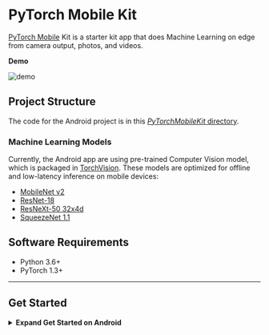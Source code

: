 # PyTorch Mobile Kit

[PyTorch Mobile](https://pytorch.org/mobile/home/) Kit is a starter kit app that does Machine Learning on edge from camera output, photos, and videos.

**Demo**

![demo](https://raw.githubusercontent.com/cedrickchee/pytorch-mobile-kit/master/docs/demo.gif)

## Project Structure

The code for the Android project is in this [_PyTorchMobileKit_ directory](https://github.com/cedrickchee/pytorch-mobile-kit/tree/master/PyTorchMobileKit).

### Machine Learning Models

Currently, the Android app are using pre-trained Computer Vision model, which is packaged in [TorchVision](https://pytorch.org/docs/stable/torchvision/index.html). These models are optimized for offline and low-latency inference on mobile devices:

- [MobileNet v2](https://pytorch.org/docs/stable/torchvision/models.html#torchvision.models.mobilenet_v2)
- [ResNet-18](https://pytorch.org/docs/stable/torchvision/models.html#torchvision.models.resnet18)
- [ResNeXt-50 32x4d](https://pytorch.org/docs/stable/torchvision/models.html#torchvision.models.resnext50_32x4d)
- [SqueezeNet 1.1](https://pytorch.org/docs/stable/torchvision/models.html#torchvision.models.squeezenet1_1)

## Software Requirements

- Python 3.6+
- PyTorch 1.3+

<!--
To get device camera output it uses [Android CameraX API](https://developer.android.com/training/camerax).

All the logic that works with CameraX is separated to [`com.cedrickchee.pytorchmobilekit.vision.AbstractCameraXActivity`](https://github.com/cedrickchee/pytorch-mobile-kit/blob/master/PyTorchMobileKit/app/src/main/java/com/cedrickchee/pytorchmobilekit/vision/AbstractCameraXActivity.java) class.

```
void setupCameraX() {
    final PreviewConfig previewConfig = new PreviewConfig.Builder().build();
    final Preview preview = new Preview(previewConfig);
    preview.setOnPreviewOutputUpdateListener(output -> mTextureView.setSurfaceTexture(output.getSurfaceTexture()));

    final ImageAnalysisConfig imageAnalysisConfig =
        new ImageAnalysisConfig.Builder()
            .setTargetResolution(new Size(224, 224))
            .setCallbackHandler(mBackgroundHandler)
            .setImageReaderMode(ImageAnalysis.ImageReaderMode.ACQUIRE_LATEST_IMAGE)
            .build();
    final ImageAnalysis imageAnalysis = new ImageAnalysis(imageAnalysisConfig);
    imageAnalysis.setAnalyzer(
        (image, rotationDegrees) -> {
          analyzeImage(image, rotationDegrees);
        });

    CameraX.bindToLifecycle(this, preview, imageAnalysis);
  }

  void analyzeImage(android.media.Image, int rotationDegrees)
```

Where the `analyzeImage` method process the camera output, `android.media.Image`.

It uses the aforementioned [`TensorImageUtils.imageYUV420CenterCropToFloat32Tensor`](https://github.com/pytorch/pytorch/blob/master/android/pytorch_android_torchvision/src/main/java/org/pytorch/torchvision/TensorImageUtils.java#L90) method to convert `android.media.Image` in `YUV420` format to input tensor.

After getting predicted scores from the model it finds top K classes with the highest scores and shows on the UI.
-->

---

## Get Started

<details>

<summary><b>Expand Get Started on Android</b></summary>

### Tutorial with a Basic Example

[_BasicApp_](https://github.com/cedrickchee/pytorch-mobile-kit/tree/master/BasicApp) is a simple image classification application that demonstrates how to use PyTorch Android API.

This application runs TorchScript serialized TorchVision pretrained Resnet-18 model on static image which is packaged inside the app as Android asset.

### 1. Model Preparation

Let’s start with model preparation. If you are familiar with PyTorch, you probably should already know how to train and save your model. In case you don’t, we are going to use a pre-trained image classification model (Resnet18), which is packaged in [TorchVision](https://pytorch.org/docs/stable/torchvision/index.html).

To install it, run the command below:
```
pip install torchvision
```

To serialize the model you can use Python [scripts](https://github.com/cedrickchee/pytorch-mobile-kit/blob/master/model/resnet18_torchscript_mod.py) in the _model_ directory:

```
import torch
import torchvision

model = torchvision.models.resnet18(pretrained=True)
model.eval()
input = torch.rand(1, 3, 224, 224)
traced_script_module = torch.jit.trace(model, input)
traced_script_module.save("../BasicApp/app/src/main/assets/resnet18.pt")
```

If everything works well, we should have our model - [`resnet18.pt`](https://github.com/cedrickchee/pytorch-mobile-kit/tree/master/BasicApp/app/src/main/assets/resnet18.pt) generated in the assets directory of Android application.

That will be packaged inside Android application as `asset` and can be used on the device.

More details about TorchScript you can find in [tutorials on pytorch.org](https://pytorch.org/docs/stable/jit.html).

### 2. Cloning from GitHub

```
git clone https://github.com/cedrickchee/pytorch-mobile-kit.git
cd BasicApp
```

If [Android SDK](https://developer.android.com/studio/index.html#command-tools) and [Android NDK](https://developer.android.com/ndk/downloads) are already installed you can install this application to the connected android device or emulator with:

```
./gradlew installDebug
```

We recommend you to open this project in [Android Studio 3.5.1+](https://developer.android.com/studio) (At the moment PyTorch Android and demo applications use [Android gradle plugin of version 3.5.0](https://developer.android.com/studio/releases/gradle-plugin#3-5-0), which is supported only by Android Studio version 3.5.1 and higher),
in that case you will be able to install Android NDK and Android SDK using Android Studio UI.

### 3. Gradle Dependencies

Pytorch Android is added to the _BasicApp_ as [gradle dependencies](https://github.com/cedrickchee/pytorch-mobile-kit/blob/master/BasicApp/app/build.gradle#L30-L31) in _build.gradle_:

```
repositories {
    jcenter()
}

dependencies {
    implementation 'org.pytorch:pytorch_android:1.3.0'
    implementation 'org.pytorch:pytorch_android_torchvision:1.3.0'
}
```

where `org.pytorch:pytorch_android` is the main dependency with PyTorch Android API, including libtorch native library for all 4 Android abis (armeabi-v7a, arm64-v8a, x86, x86_64). In this [doc](https://pytorch.org/mobile/android/#building-pytorch-android-from-source), you can find how to rebuild it from source only for specific list of Android abis.

`org.pytorch:pytorch_android_torchvision` - additional library with utility functions for converting `android.media.Image` and `android.graphics.Bitmap` to tensors.

### 4. Loading TorchScript Module
```
Module module = Module.load(assetFilePath(this, "model.pt"));
```
`org.pytorch.Module` represents `torch::jit::script::Module` that can be loaded with `load` method specifying file path to the serialized to file model.

#### 5. Preparing Input

```
Tensor inputTensor = TensorImageUtils.bitmapToFloat32Tensor(bitmap,
    TensorImageUtils.TORCHVISION_NORM_MEAN_RGB, TensorImageUtils.TORCHVISION_NORM_STD_RGB);
```

`org.pytorch.torchvision.TensorImageUtils` is part of `org.pytorch:pytorch_android_torchvision` library.

The `TensorImageUtils#bitmapToFloat32Tensor` method creates tensors in the [torchvision format](https://pytorch.org/docs/stable/torchvision/models.html) using `android.graphics.Bitmap` as a source.

> All pre-trained models expect input images normalized in the same way, i.e. mini-batches of 3-channel RGB images of shape (3 x H x W), where H and W are expected to be at least 224.
> The images have to be loaded in to a range of `[0, 1]` and then normalized using `mean = [0.485, 0.456, 0.406]` and `std = [0.229, 0.224, 0.225]`

`inputTensor`'s shape is `1x3xHxW`, where `H` and `W` are bitmap height and width appropriately.

### 6. Run Inference

```
Tensor outputTensor = module.forward(IValue.from(inputTensor)).toTensor();
float[] scores = outputTensor.getDataAsFloatArray();
```

`org.pytorch.Module.forward` method runs loaded module's `forward` method and gets result as `org.pytorch.Tensor` outputTensor with shape `1x1000`.

### 7. Processing Results

Its content is retrieved using `org.pytorch.Tensor.getDataAsFloatArray()` method that returns Java array of floats with scores for every ImageNet class.

After that we just find index with maximum score and retrieve predicted class name from `Constants.IMAGENET_CLASSES` array that contains all ImageNet classes.

```
float maxScore = -Float.MAX_VALUE;
int maxScoreIdx = -1;
for (int i = 0; i < scores.length; i++) {
  if (scores[i] > maxScore) {
    maxScore = scores[i];
    maxScoreIdx = i;
  }
}
String className = Constants.IMAGENET_CLASSES[maxScoreIdx];
```
</details>

